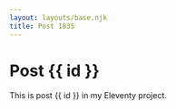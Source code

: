 ```yaml
---
layout: layouts/base.njk
title: Post 1835
---
```


# Post {{ id }}

This is post {{ id }} in my Eleventy project.
